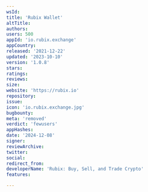 ```yaml
---
wsId: 
title: 'Rubix Wallet'
altTitle: 
authors: 
users: 500
appId: 'io.rubix.exchange'
appCountry: 
released: '2021-12-22'
updated: '2023-10-10'
version: '1.0.8'
stars: 
ratings: 
reviews: 
size: 
website: 'https://rubix.io'
repository: 
issue: 
icon: 'io.rubix.exchange.jpg'
bugbounty: 
meta: 'removed'
verdict: 'fewusers'
appHashes: 
date: '2024-12-08'
signer: 
reviewArchive: 
twitter: 
social: 
redirect_from: 
developerName: 'Rubix: Buy, Sell, and Trade Crypto'
features: 

---
```


